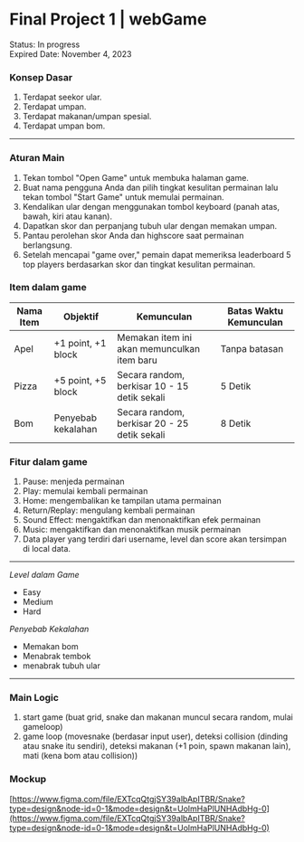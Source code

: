 # Final Project 1 | webGame

Status: In progress<br>
Expired Date: November 4, 2023

### Konsep Dasar

1. Terdapat seekor ular.
2. Terdapat umpan.
3. Terdapat makanan/umpan spesial.
4. Terdapat umpan bom.

---

### Aturan Main

1. Tekan tombol "Open Game" untuk membuka halaman game.
2. Buat nama pengguna Anda dan pilih tingkat kesulitan permainan lalu tekan tombol "Start Game" untuk memulai permainan.
3. Kendalikan ular dengan menggunakan tombol keyboard (panah atas, bawah, kiri atau kanan).
4. Dapatkan skor dan perpanjang tubuh ular dengan memakan umpan.
5. Pantau perolehan skor Anda dan highscore saat permainan berlangsung.
6. Setelah mencapai "game over," pemain dapat memeriksa leaderboard 5 top players berdasarkan skor dan tingkat kesulitan permainan.

### Item dalam game

| Nama Item | Objektif | Kemunculan | Batas Waktu Kemunculan |
| --- | --- | --- | --- |
| Apel | +1 point, +1 block | Memakan item ini akan memunculkan item baru | Tanpa batasan |
| Pizza | +5 point, +5 block | Secara random, berkisar 10 - 15 detik sekali  | 5 Detik |
| Bom | Penyebab kekalahan | Secara random, berkisar 20 - 25 detik sekali  | 8 Detik |

### Fitur dalam game

1. Pause: menjeda permainan
2. Play: memulai kembali permainan
3. Home: mengembalikan ke tampilan utama permainan
4. Return/Replay: mengulang kembali permainan
5. Sound Effect: mengaktifkan dan menonaktifkan efek permainan
6. Music: mengaktifkan dan menonaktifkan musik permainan
7. Data player yang terdiri dari username, level dan score akan tersimpan di local data.

---

*Level dalam Game*

- Easy
- Medium
- Hard

*Penyebab Kekalahan*

- Memakan bom
- Menabrak tembok
- menabrak tubuh ular


---

### Main Logic

1. start game (buat grid, snake dan makanan muncul secara random, mulai gameloop)
2. game loop (movesnake (berdasar input user), deteksi collision (dinding atau snake itu sendiri), deteksi makanan (+1 poin, spawn makanan lain), mati (kena bom atau collision))

### Mockup

[https://www.figma.com/file/EXTcqQtgjSY39albApITBR/Snake?type=design&node-id=0-1&mode=design&t=UolmHaPlUNHAdbHg-0](https://www.figma.com/file/EXTcqQtgjSY39albApITBR/Snake?type=design&node-id=0-1&mode=design&t=UolmHaPlUNHAdbHg-0)
